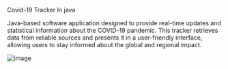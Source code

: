 Covid-19 Tracker In java 


Java-based software application designed to provide real-time updates and statistical information about the COVID-19 pandemic. This tracker retrieves data from reliable sources and presents it in a user-friendly interface, allowing users to stay informed about the global and regional impact.



![image](https://github.com/ashoksh01/covid-tracker-java/assets/69624734/aab3f4b1-8574-4268-826c-a6812e898f7b)

